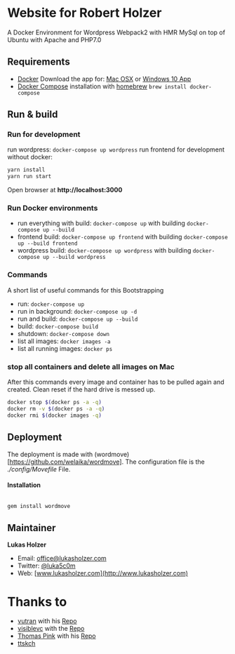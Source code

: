 # Website for Robert Holzer

A Docker Environment for Wordpress Webpack2 with HMR MySql on top of Ubuntu with Apache and PHP7.0


## Requirements

- [Docker](http://docker.com) Download the app for: [Mac OSX](https://download.docker.com/mac/stable/Docker.dmg) or [Windows 10 App](https://download.docker.com/win/stable/InstallDocker.msi)
- [Docker Compose](http://docs.docker.com/compose/) installation with [homebrew](https://brew.sh/index_de.html) `brew install docker-compose`

## Run & build

### Run for development

run wordpress: `docker-compose up wordpress`
run frontend for development without docker:

```bash
yarn install
yarn run start
```

Open browser at **http://localhost:3000**


### Run Docker environments

- run everything with build: `docker-compose up` with building `docker-compose up --build`
- frontend build: `docker-compose up frontend` with building `docker-compose up --build frontend`
- wordpress build: `docker-compose up wordpress` with building `docker-compose up --build wordpress`


### Commands

A short list of useful commands for this Bootstrapping

- run: `docker-compose up`
- run in background: `docker-compose up -d`
- run and build: `docker-compose up --build`
- build: `docker-compose build`
- shutdown: `docker-compose down`
- list all images: `docker images -a`
- list all running images: `docker ps`

### stop all containers and delete all images on Mac

After this commands every image and container has to be pulled again and created.
Clean reset if the hard drive is messed up.

``` bash
docker stop $(docker ps -a -q)
docker rm -v $(docker ps -a -q)
docker rmi $(docker images -q)
```

## Deployment

The deployment is made with (wordmove)[https://github.com/welaika/wordmove].
The configuration file is the *./config/Movefile* File.


#### Installation

```bash

gem install wordmove

```

## Maintainer

**Lukas Holzer**

* Email: <office@lukasholzer.com>
* Twitter: [@luka5c0m](https://twitter.com/luka5c0m)
* Web: [www.lukasholzer.com](http://www.lukasholzer.com)


# Thanks to 
- [vutran](https://github.com/vutran) with his [Repo](https://github.com/vutran/wpmvc)
- [visiblevc](https://github.com/visiblevc) with the [Repo](https://github.com/visiblevc/wordpress-starter)
- [Thomas Pink](https://github.com/thomaspink) with his [Repo](https://github.com/thomaspink/sls-eventservice)
- [ttskch](https://github.com/ttskch/wordpress-silex-sample/)